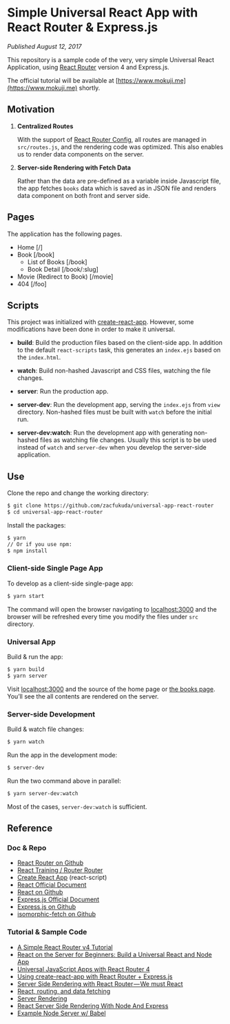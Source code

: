 # Simple Universal React App with React Router & Express.js

*Published August 12, 2017* 

This repository is a sample code of the very, very simple Universal React Application, using [React Router](https://github.com/ReactTraining/react-router) version 4 and Express.js.

The official tutorial will be available at [https://www.mokuji.me](https://www.mokuji.me) shortly.

## Motivation
1. **Centralized Routes**

	With the support of [React Router Config](https://github.com/ReactTraining/react-router/tree/master/packages/react-router-config), all routes are managed in `src/routes.js`, and the rendering code was optimized. This also enables us to render data components on the server.
2. **Server-side Rendering with Fetch Data**

	Rather than the data are pre-defined as a variable inside Javascript file, the app fetches `books` data which is saved as in JSON file and renders data component on both front and server side.

## Pages
The application has the following pages.
- Home [/]
- Book [/book]
	- List of Books [/book]
	- Book Detail [/book/:slug]
- Movie (Redirect to Book) [/movie]
- 404 [/foo]

## Scripts
This project was initialized with [create-react-app](https://github.com/facebookincubator/create-react-app). However, some modifications have been done in order to make it universal.

- **build**: Build the production files based on the client-side app. In addition to the default `react-scripts` task, this generates an `index.ejs` based on the `index.html`.

- **watch**: Build non-hashed Javascript and CSS files, watching the file changes.

- **server**: Run the production app.

- **server-dev**: Run the development app, serving the `index.ejs` from `view` directory. Non-hashed files must be built with `watch` before the initial run.

- **server-dev:watch**: Run the development app with generating non-hashed files as watching file changes. Usually this script is to be used instead of `watch` and `server-dev` when you develop the server-side application.

## Use
Clone the repo and change the working directory:
```bash
$ git clone https://github.com/zacfukuda/universal-app-react-router
$ cd universal-app-react-router
```
Install the packages:
```bash
$ yarn
// Or if you use npm:
$ npm install
```

### Client-side Single Page App
To develop as a client-side single-page app:
```bash
$ yarn start
```
The command will open the browser navigating to [localhost:3000](http://localhost:3000) and the browser will be refreshed  every time you modify the files under `src` directory.

### Universal App
Build & run the app:
```bash
$ yarn build
$ yarn server
```

Visit [localhost:3000](http://localhost:3000) and the source of the home page or [the books page](http://localhost:3000/books). You’ll see the all contents are rendered on the server.

### Server-side Development
Build & watch file changes:
```bash
$ yarn watch
```

Run the app in the development mode:
```bash
$ server-dev
```

Run the two command above in parallel:
```bash
$ yarn server-dev:watch
```
Most of the cases, `server-dev:watch` is sufficient.

## Reference
### Doc & Repo
- [React Router on Github](https://github.com/ReactTraining/react-router)
- [React Training / Router Router](https://reacttraining.com/react-router/)
- [Create React App](https://github.com/facebookincubator/create-react-app) (react-script)
- [React Official Document](https://facebook.github.io/react/)
- [React on Github](https://github.com/facebook/react)
- [Express.js Official Document](https://expressjs.com/)
- [Express.js on Github](https://github.com/expressjs/express)
- [isomorphic-fetch on Github](https://github.com/matthew-andrews/isomorphic-fetch)

### Tutorial & Sample Code
- [A Simple React Router v4 Tutorial](https://medium.com/@pshrmn/a-simple-react-router-v4-tutorial-7f23ff27adf)
- [React on the Server for Beginners: Build a Universal React and Node App](https://scotch.io/tutorials/react-on-the-server-for-beginners-build-a-universal-react-and-node-app)
- [Universal JavaScript Apps with React Router 4](https://ebaytech.berlin/universal-web-apps-with-react-router-4-15002bb30ccb)
- [Using create-react-app with React Router + Express.js](https://medium.com/@patriciolpezjuri/using-create-react-app-with-react-router-express-js-8fa658bf892d)
- [Server Side Rendering with React Router — We must React](https://medium.com/@foxhound87/server-side-rendering-with-react-router-we-must-react-ep-04-ad03b6b9e05d)
- [React, routing, and data fetching](https://medium.com/@taion/react-routing-and-data-fetching-ec519428135c)
- [Server Rendering](https://github.com/reactjs/redux/blob/master/docs/recipes/ServerRendering.md)
- [React Server Side Rendering With Node And Express](https://www.smashingmagazine.com/2016/03/server-side-rendering-react-node-express/)
- [Example Node Server w/ Babel](https://github.com/babel/example-node-server)